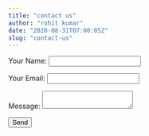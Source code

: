 ```yaml
---
title: "contact us"
author: "rohit kumar"
date: "2020-08-31T07:00:05Z"
slug: "contact-us"
---
```


<form name="caseconverteronlinetool" method="POST" data-netlify="true">
<input type="hidden" name="form-name" value="caseconverteronlinetool" />
  <p>
    <label class="label">Your Name: </label> 
    <input  class="input" type="text" name="name" />  
  </p>
  <p>
    <label class="label">Your Email: </label>
    <input class="input"type="email" name="email" />
  </p>
 
  <p>
    <label class="label">Message: </label>
    <textarea  class="textarea" name="message"></textarea>
  </p>
  <p>
    <button class="button is-primary mb-2 mt-2" type="submit">Send</button>
  </p>
</form>
